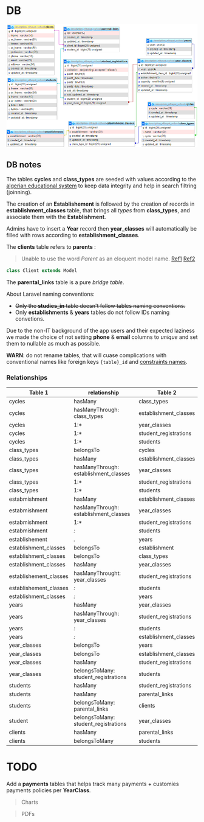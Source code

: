 DB
=

![db URL diagram](./db.png)

## DB notes

The tables **cycles** and **class_types** are seeded with values according to the [algerian educational system](https://education.gov.dz/wp-content/uploads/2015/01/RESTRUCTURATION-DU-POST-OBLIGATOIRE.jpg) to keep data integrity and help in search filtring (joinning).

The creation of an **Establishement** is followed by the creation of records in **establishment_classes** table, that brings all _types_ from **class_types**, and associate them with the **Establishment**.

Admins have to insert a **Year** record then **year_classes** will automatically be filled with rows according to **establishment_classes**.

The **clients** table refers to **parents** :

> Unable to use the word _Parent_ as an eloquent model name. [Ref1](https://laravel.com/docs/8.x/eloquent#table-names) [Ref2](https://www.php.net/manual/en/reserved.php)

```php
class Client extends Model
```

The **parental_links** table is a pure _bridge table_.

About Laravel naming conventions:

-   ~~Only the **studies_in** table doesn't follow tables naming conventions.~~
-   Only **establishments** & **years** tables do not follow IDs naming convetions.

Due to the non-IT background of the app users and their expected laziness we made the choice of not setting **phone** & **email** columns to _unique_ and set them to nullable as much as possible.

**WARN**: do not rename tables, that will cuase complications with conventional names like foreign keys `{table}_id` and [constraints names](https://laravel.com/docs/8.x/migrations#renaming-tables-with-foreign-keys).

### Relationships

| Table 1                | relationship                          | Table 2               |
|------------------------|---------------------------------------|-----------------------|
| cycles                 | hasMany                               | class_types           |
| cycles                 | hasManyThrough: class_types           | establishment_classes |
| cycles                 | 1:*                                   | year_classes          |
| cycles                 | 1:*                                   | student_registrations |
| cycles                 | 1:*                                   | students              |
| class_types            | belongsTo                             | cycles                |
| class_types            | hasMany                               | establishment_classes |
| class_types            | hasManyThrough: establishment_classes | year_classes          |
| class_types            | 1:*                                   | student_registrations |
| class_types            | 1:*                                   | students              |
| estabmishment          | hasMany                               | establishment_classes |
| estabmishment          | hasManyThrough: establishment_classes | year_classes          |
| estabmishment          | 1:*                                   | student_registrations |
| estabmishment          | *:*                                   | students              |
| establishement         | *.*                                   | years                 |
| establishment_classes  | belongsTo                             | establishment         |
| establishment_classes  | belongsTo                             | class_types           |
| establishment_classes  | hasMany                               | year_classes          |
| establishement_classes | hasManyThrought: year_classes         | student_registrations |
| establishement_classes | *:*                                   | students              |
| establishment_classes  | *:*                                   | years                 |
| years                  | hasMany                               | year_classes          |
| years                  | hasManyThrough: year_classes          | student_registrations |
| years                  | *:*                                   | students              |
| years                  | *:*                                   | establishment_classes |
| year_classes           | belongsTo                             | years                 |
| year_classes           | belongsTo                             | establishment_classes |
| year_classes           | hasMany                               | student_registrations |
| year_classes           | belongsToMany: student_registrations  | students              |
| students               | hasMany                               | student_registrations |
| students               | hasMany                               | parental_links        |
| students               | belongsToMany: parental_links         | clients               |
| student                | belongsToMany: student_registrations  | year_classes          |
| clients                | hasMany                               | parental_links        |
| clients                | belongsToMany                         | students              |

TODO
=

Add a **payments** tables that helps track many payments + customies payments policies per **YearClass**.

> Charts

> PDFs
